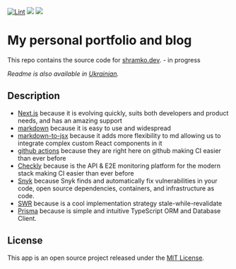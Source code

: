 [![Lint](https://github.com/Shramkoweb/Portfolio/actions/workflows/lint.yml/badge.svg)](https://github.com/Shramkoweb/Portfolio/actions/workflows/lint.yml)
![](https://api.checklyhq.com/v1/badges/checks/1c47f38a-59e0-440b-bd58-dbf381c58f4d?style=flat-square&theme=dark)
![](https://api.checklyhq.com/v1/badges/checks/1c47f38a-59e0-440b-bd58-dbf381c58f4d?style=flat&theme=dark&responseTime=true)


# My personal portfolio and blog

This repo contains the source code for [shramko.dev](https://shramko.dev). - in progress

*Readme is also available in [Ukrainian](README.ua.md).*

## Description

- [Next.js](https://nextjs.org/)
  because it is evolving quickly, suits both developers and product needs, and has an amazing support
- [markdown](https://www.markdownguide.org/)
  because it is easy to use and widespread
- [markdown-to-jsx](https://probablyup.com/markdown-to-jsx/)
  because it adds more flexibility to md allowing us to integrate complex custom React components in it
- [github actions](https://github.com/features/actions)
  because they are right here on github making CI easier than ever before
- [Checkly](https://www.checklyhq.com/)
  because is the API & E2E monitoring platform for the modern stack making CI easier than ever before
- [Snyk](https://snyk.io/)
  because Snyk finds and automatically fix vulnerabilities in your code, open source dependencies, containers, and infrastructure as code.
- [SWR](https://swr.vercel.app/)
  because is a cool implementation strategy stale-while-revalidate
- [Prisma](https://www.prisma.io/)
  because is simple and intuitive TypeScript ORM and Database Client.


## License
This app is an open source project released under the [MIT License](https://github.com/Shramkoweb/Portfolio/blob/develop/LICENSE).
